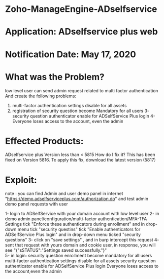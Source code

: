 # Zoho-ManageEngine-ADselfservice

# Application: ADselfservice plus web
# Notification Date: May 17, 2020

# What was the Problem?
low level user can send admin request related to multi factor authentication And create the following problems:
1. multi-factor authentication settings disable for all assets
2. registration of security question become Mandatory for all users
3- security question authenticator enable for ADSelfService Plus login
4- Everyone loses access to the account, even the admin

# Effected Products:
ADselfservice plus Version less than < 5815
How do I fix it?
This has been fixed on Version 5816. To apply this fix, download the latest version (5817)

# Exploit:

note :
you can find Admin and user demo panel in internet "https://demo.adselfserviceplus.com/authorization.do" and test admin demo panel requests with user  

1- login to ADSelfService with your domain account with low level user
2- in demo admin panel/configuration/multi-factor authentication/MFA-TFA Settings
   tick "Enforce these authenticators during enrollment" and in drop-down menu tick "security questins"
   tick "Enable authenticators for ADSelfService Plus login" and in drop-down menu ticked "security questions"
3- click on "save settings" , and in burp intercept this request
4- sent that request with yours domain and cookie user, in response, you will see "{"sSTATUS":"Settings saved successfully."}"  
5- in login:
   security question enrollment become mandatory for all users
   multi-factor authentication settings disable for all assets
   security question authenticator enable for ADSelfService Plus login
   Everyone loses access to the account,even the admin
